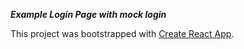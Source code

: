 **_Example Login Page with mock login_**

This project was bootstrapped with [Create React App](https://github.com/facebook/create-react-app).